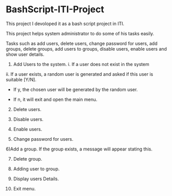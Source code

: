 # BashScript-ITI-Project
This project I devoloped it as a bash script project in ITI.

This project helps system administrator to do some of his tasks easily.

Tasks such as add users, delete users, change password for users, add groups, delete groups, add users to groups, disable users, enable users and show user details.

1) Add Users to the system.
i. If a user does not exist in the system


ii. If a user exists, a random user is generated and asked if this user is suitable [Y/N].
* If y, the chosen user will be generated by the random user.


* If n, it will exit and open the main menu.


2) Delete users.


3) Disable users.


4) Enable users.


5) Change password for users.


6)Add a group. If the group exists, a message will appear stating this.


7) Delete group.


8) Adding user to group.


9) Display users Details.


10) Exit menu.
